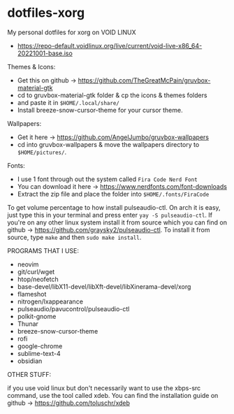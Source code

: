 # dotfiles-xorg
My personal dotfiles for xorg on VOID LINUX
- https://repo-default.voidlinux.org/live/current/void-live-x86_64-20221001-base.iso

Themes & Icons:
- Get this on github -> https://github.com/TheGreatMcPain/gruvbox-material-gtk
- cd to gruvbox-material-gtk folder & cp the icons & themes folders
- and paste it in `$HOME/.local/share/`
- Install breeze-snow-cursor-theme for your cursor theme.

Wallpapers:
- Get it here -> https://github.com/AngelJumbo/gruvbox-wallpapers
- cd into gruvbox-wallpapers & move the wallpapers directory to `$HOME/pictures/`.

Fonts:
- I use 1 font through out the system called `Fira Code Nerd Font`
- You can download it here -> https://www.nerdfonts.com/font-downloads
- Extract the zip file and place the folder into `$HOME/.fonts/FiraCode`

To get volume percentage to how install pulseaudio-ctl. On arch it is
easy, just type this in your terminal and press enter `yay -S pulseaudio-ctl`.
If you're on any other linux system install it from source which you 
can find on github -> https://github.com/graysky2/pulseaudio-ctl. To
install it from source, type `make` and then `sudo make install`.

PROGRAMS THAT I USE:
- neovim
- git/curl/wget
- htop/neofetch
- base-devel/libX11-devel/libXft-devel/libXinerama-devel/xorg
- flameshot
- nitrogen/lxappearance
- pulseaudio/pavucontrol/pulseaudio-ctl
- polkit-gnome
- Thunar
- breeze-snow-cursor-theme
- rofi
- google-chrome
- sublime-text-4
- obsidian

OTHER STUFF:

if you use void linux but don't necessarily want to use the xbps-src command, use the tool called xdeb. 
You can find the installation guide on github -> https://github.com/toluschr/xdeb
